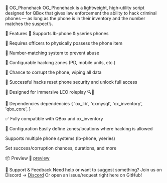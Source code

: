 📱 OG_Phonehack
OG_Phonehack is a lightweight, high-utility script designed for QBox that gives law enforcement the ability to hack criminal phones — as long as the phone is in their inventory and the number matches the suspect’s.

🧠 Features
🔹 Supports lb-phone & yseries phones

🔹 Requires officers to physically possess the phone item

🔹 Number-matching system to prevent abuse

🔹 Configurable hacking zones (PD, mobile units, etc.)

🔹 Chance to corrupt the phone, wiping all data

🔹 Successful hacks reset phone security and unlock full access

🔹 Designed for immersive LEO roleplay 🔍📱

🧩 Dependencies
dependencies {
    'ox_lib',
    'oxmysql',
    'ox_inventory',
    'qbx_core',
}

✅ Fully compatible with QBox and ox_inventory

🔧 Configuration
Easily define zones/locations where hacking is allowed

Supports multiple phone systems (lb-phone, yseries)

Set success/corruption chances, durations, and more

📦 Preview
🎥 [preview](https://streamable.com/fgrw00_)

💬 Support & Feedback
Need help or want to suggest something?
Join us on Discord → [Discord](https://discord.gg/EPbtPVmtAY)
Or open an issue/request right here on GitHub!

